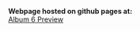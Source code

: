 **Webpage hosted on github pages at:**  
[Album 6 Preview](https://sewonkim0.github.io/album6preview/)
